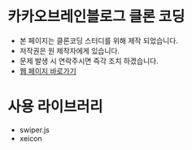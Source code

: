 # 카카오브레인블로그 클론 코딩

- 본 페이지는 클론코딩 스터디를 위해 제작 되었습니다.
- 저작권은 원 제작자에게 있습니다.
- 문제 발생 시 연락주시면 즉각 조치 하겠습니다.
- [웹 페이지 바로가기](https://kko-brain-blog-clone-jjosoyeon-fu9hkvnj1-park-soyeons-projects.vercel.app/)

# 사용 라이브러리

- swiper.js
- xeicon
